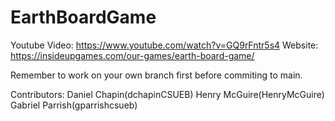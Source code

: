 # EarthBoardGame

Youtube Video: https://www.youtube.com/watch?v=GQ9rFntr5s4
Website: https://insideupgames.com/our-games/earth-board-game/

Remember to work on your own branch first before commiting to main.

Contributors:
Daniel Chapin(dchapinCSUEB)
Henry McGuire(HenryMcGuire)
Gabriel Parrish(gparrishcsueb)
